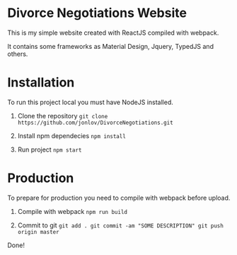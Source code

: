 <p align="center">
    <h1>Divorce Negotiations Website</h1>
</p>

This is my simple website created with ReactJS compiled with webpack.

It contains some frameworks as Material Design, Jquery, TypedJS and others.

# Installation
To run this project local you must have NodeJS installed.
1. Clone the repository
`git clone https://github.com/jonlov/DivorceNegotiations.git`

2. Install npm dependecies
`npm install`

3. Run project
`npm start`

# Production
To prepare for production you need to compile with webpack before upload.

1. Compile with webpack
`npm run build`

2. Commit to git
`git add .
git commit -am "SOME DESCRIPTION"
git push origin master`

Done!
